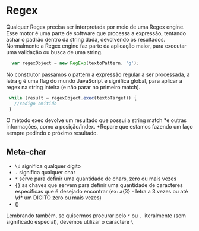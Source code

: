 # Regex

Qualquer Regex precisa ser interpretada por meio de uma Regex engine. Esse motor é uma parte de software que processa a expressão, tentando achar o padrão dentro da string dada, devolvendo os resultados. Normalmente a Regex engine faz parte da aplicação maior, para executar uma validação ou busca de uma string.

```javascript
  var regexObject = new RegExp(textoPattern, 'g');
 ```

 No construtor passamos o pattern a expressão regular a ser processada, a letra g é uma flag do mundo JavaScript e significa global, para aplicar a regex na string inteira (e não parar no primeiro match).

 ```javascript
  while (result = regexObject.exec(textoTarget)) {
    //codigo omitido
  } 
 ```

 O método exec devolve um resultado que possui a string match *e outras informações, como a posição/index. *Repare que estamos fazendo um laço sempre pedindo o próximo resultado.

 ## Meta-char
- ``\d`` significa qualquer dígito
- ``.`` significa qualquer char
- ``*`` serve para definir uma quantidade de chars, zero ou mais vezes 
- ``{}`` as chaves que servem para definir uma quantidade de caracteres específicas que é desejado encontrar (ex: a{3} - letra a 3 vezes ou até \d* um DIGITO zero ou mais vezes)
- ()

Lembrando também, se quisermos procurar pelo ``*`` ou ``.`` literalmente (sem significado especial), devemos utilizar o caractere ``\``


